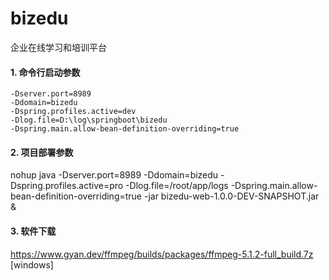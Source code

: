 # bizedu
企业在线学习和培训平台

#### 1. 命令行启动参数
```text
-Dserver.port=8989
-Ddomain=bizedu
-Dspring.profiles.active=dev
-Dlog.file=D:\log\springboot\bizedu
-Dspring.main.allow-bean-definition-overriding=true
```

#### 2. 项目部署参数
nohup java -Dserver.port=8989 -Ddomain=bizedu -Dspring.profiles.active=pro -Dlog.file=/root/app/logs -Dspring.main.allow-bean-definition-overriding=true  -jar bizedu-web-1.0.0-DEV-SNAPSHOT.jar &

#### 3. 软件下载

https://www.gyan.dev/ffmpeg/builds/packages/ffmpeg-5.1.2-full_build.7z [windows]